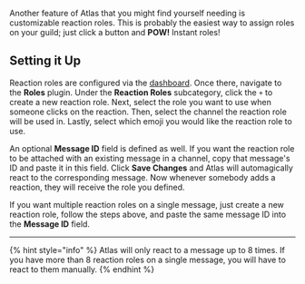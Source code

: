 Another feature of Atlas that you might find yourself needing is customizable reaction roles. This is probably the easiest way to assign roles on your guild; just click a button and **POW!** Instant roles!

## Setting it Up

Reaction roles are configured via the [dashboard](https://atlas.bot/@me/guilds). Once there, navigate to the **Roles** plugin. Under the **Reaction Roles** subcategory, click the `+` to create a new reaction role. Next, select the role you want to use when someone clicks on the reaction. Then, select the channel the reaction role will be used in. Lastly, select which emoji you would like the reaction role to use.

An optional **Message ID** field is defined as well. If you want the reaction role to be attached with an existing message in a channel, copy that message's ID and paste it in this field. Click **Save Changes** and Atlas will automagically react to the corresponding message. Now whenever somebody adds a reaction, they will receive the role you defined.

If you want multiple reaction roles on a single message, just create a new reaction role, follow the steps above, and paste the same message ID into the **Message ID** field.

---

{% hint style="info" %}
Atlas will only react to a message up to 8 times. If you have more than 8 reaction roles on a single message, you will have to react to them manually.
{% endhint %}
